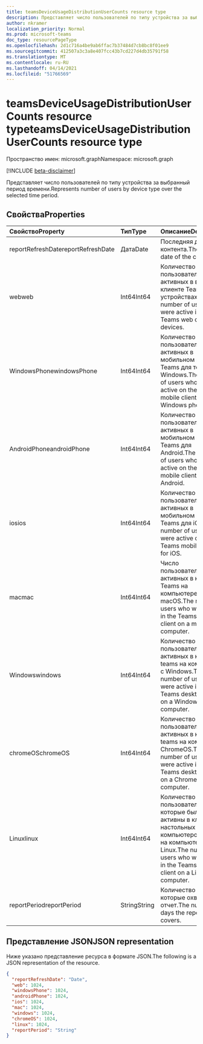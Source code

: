 ```yaml
---
title: teamsDeviceUsageDistributionUserCounts resource type
description: Представляет число пользователей по типу устройства за выбранный период времени.
author: nkramer
localization_priority: Normal
ms.prod: microsoft-teams
doc_type: resourcePageType
ms.openlocfilehash: 2d1c716a4be9ab6ffac7b37484d7cb8bc8f01ee9
ms.sourcegitcommit: 412507a3c3a8e407fcc43b7cd227d4db35791f58
ms.translationtype: MT
ms.contentlocale: ru-RU
ms.lasthandoff: 04/14/2021
ms.locfileid: "51766569"
---
```

# <a name="teamsdeviceusagedistributionusercounts-resource-type"></a><span data-ttu-id="21718-103">teamsDeviceUsageDistributionUserCounts resource type</span><span class="sxs-lookup"><span data-stu-id="21718-103">teamsDeviceUsageDistributionUserCounts resource type</span></span>

<span data-ttu-id="21718-104">Пространство имен: microsoft.graph</span><span class="sxs-lookup"><span data-stu-id="21718-104">Namespace: microsoft.graph</span></span>

[!INCLUDE [beta-disclaimer](../../includes/beta-disclaimer.md)]

<span data-ttu-id="21718-105">Представляет число пользователей по типу устройства за выбранный период времени.</span><span class="sxs-lookup"><span data-stu-id="21718-105">Represents number of users by device type over the selected time period.</span></span>

## <a name="properties"></a><span data-ttu-id="21718-106">Свойства</span><span class="sxs-lookup"><span data-stu-id="21718-106">Properties</span></span>

| <span data-ttu-id="21718-107">Свойство</span><span class="sxs-lookup"><span data-stu-id="21718-107">Property</span></span>          | <span data-ttu-id="21718-108">Тип</span><span class="sxs-lookup"><span data-stu-id="21718-108">Type</span></span>   | <span data-ttu-id="21718-109">Описание</span><span class="sxs-lookup"><span data-stu-id="21718-109">Description</span></span>                                                  |
| :---------------- | :----- | ------------------------------------------------------------ |
| <span data-ttu-id="21718-110">reportRefreshDate</span><span class="sxs-lookup"><span data-stu-id="21718-110">reportRefreshDate</span></span> | <span data-ttu-id="21718-111">Дата</span><span class="sxs-lookup"><span data-stu-id="21718-111">Date</span></span>   | <span data-ttu-id="21718-112">Последняя дата контента.</span><span class="sxs-lookup"><span data-stu-id="21718-112">The latest date of the content.</span></span>                              |
| <span data-ttu-id="21718-113">web</span><span class="sxs-lookup"><span data-stu-id="21718-113">web</span></span>               | <span data-ttu-id="21718-114">Int64</span><span class="sxs-lookup"><span data-stu-id="21718-114">Int64</span></span>  | <span data-ttu-id="21718-115">Количество пользователей, активных в веб-клиенте Teams на устройствах.</span><span class="sxs-lookup"><span data-stu-id="21718-115">The number of users who were active in the Teams web client on devices.</span></span> |
| <span data-ttu-id="21718-116">WindowsPhone</span><span class="sxs-lookup"><span data-stu-id="21718-116">windowsPhone</span></span>      | <span data-ttu-id="21718-117">Int64</span><span class="sxs-lookup"><span data-stu-id="21718-117">Int64</span></span>  | <span data-ttu-id="21718-118">Количество пользователей, активных в мобильном клиенте Teams для телефона Windows.</span><span class="sxs-lookup"><span data-stu-id="21718-118">The number of users who were active on the Teams mobile client for Windows phone.</span></span> |
| <span data-ttu-id="21718-119">AndroidPhone</span><span class="sxs-lookup"><span data-stu-id="21718-119">androidPhone</span></span>      | <span data-ttu-id="21718-120">Int64</span><span class="sxs-lookup"><span data-stu-id="21718-120">Int64</span></span>  | <span data-ttu-id="21718-121">Количество пользователей, активных в мобильном клиенте Teams для Android.</span><span class="sxs-lookup"><span data-stu-id="21718-121">The number of users who were active on the Teams mobile client for Android.</span></span> |
| <span data-ttu-id="21718-122">ios</span><span class="sxs-lookup"><span data-stu-id="21718-122">ios</span></span>               | <span data-ttu-id="21718-123">Int64</span><span class="sxs-lookup"><span data-stu-id="21718-123">Int64</span></span>  | <span data-ttu-id="21718-124">Количество пользователей, активных в мобильном клиенте Teams для iOS.</span><span class="sxs-lookup"><span data-stu-id="21718-124">The number of users who were active on the Teams mobile client for iOS.</span></span> |
| <span data-ttu-id="21718-125">mac</span><span class="sxs-lookup"><span data-stu-id="21718-125">mac</span></span>               | <span data-ttu-id="21718-126">Int64</span><span class="sxs-lookup"><span data-stu-id="21718-126">Int64</span></span>  | <span data-ttu-id="21718-127">Число пользователей, активных в клиенте Teams на компьютере macOS.</span><span class="sxs-lookup"><span data-stu-id="21718-127">The number of users who were active in the Teams desktop client on a macOS computer.</span></span> |
| <span data-ttu-id="21718-128">Windows</span><span class="sxs-lookup"><span data-stu-id="21718-128">windows</span></span>           | <span data-ttu-id="21718-129">Int64</span><span class="sxs-lookup"><span data-stu-id="21718-129">Int64</span></span>  | <span data-ttu-id="21718-130">Количество пользователей, активных в клиенте teams на компьютере с Windows.</span><span class="sxs-lookup"><span data-stu-id="21718-130">The number of users who were active in the Teams desktop client on a Windows-based computer.</span></span> |
| <span data-ttu-id="21718-131">chromeOS</span><span class="sxs-lookup"><span data-stu-id="21718-131">chromeOS</span></span>          | <span data-ttu-id="21718-132">Int64</span><span class="sxs-lookup"><span data-stu-id="21718-132">Int64</span></span>  | <span data-ttu-id="21718-133">Количество пользователей, активных в клиенте teams на компьютере ChromeOS.</span><span class="sxs-lookup"><span data-stu-id="21718-133">The number of users who were active in the Teams desktop client on a ChromeOS computer.</span></span> |
| <span data-ttu-id="21718-134">Linux</span><span class="sxs-lookup"><span data-stu-id="21718-134">linux</span></span>             | <span data-ttu-id="21718-135">Int64</span><span class="sxs-lookup"><span data-stu-id="21718-135">Int64</span></span>  | <span data-ttu-id="21718-136">Количество пользователей, которые были активны в клиенте настольных компьютеров Teams на компьютере Linux.</span><span class="sxs-lookup"><span data-stu-id="21718-136">The number of users who were active in the Teams desktop client on a Linux computer.</span></span> |
| <span data-ttu-id="21718-137">reportPeriod</span><span class="sxs-lookup"><span data-stu-id="21718-137">reportPeriod</span></span>      | <span data-ttu-id="21718-138">String</span><span class="sxs-lookup"><span data-stu-id="21718-138">String</span></span> | <span data-ttu-id="21718-139">Количество дней, которые охватывает отчет.</span><span class="sxs-lookup"><span data-stu-id="21718-139">The number of days the report covers.</span></span>                        |

## <a name="json-representation"></a><span data-ttu-id="21718-140">Представление JSON</span><span class="sxs-lookup"><span data-stu-id="21718-140">JSON representation</span></span>

<span data-ttu-id="21718-141">Ниже указано представление ресурса в формате JSON.</span><span class="sxs-lookup"><span data-stu-id="21718-141">The following is a JSON representation of the resource.</span></span>

<!-- {
  "blockType": "resource",
  "@odata.type": "microsoft.graph.teamsDeviceUsageDistributionUserCounts"
} -->

```json
{
  "reportRefreshDate": "Date", 
  "web": 1024, 
  "windowsPhone": 1024, 
  "androidPhone": 1024, 
  "ios": 1024, 
  "mac": 1024, 
  "windows": 1024, 
  "chromeOS": 1024, 
  "linux": 1024, 
  "reportPeriod": "String"
}
```


